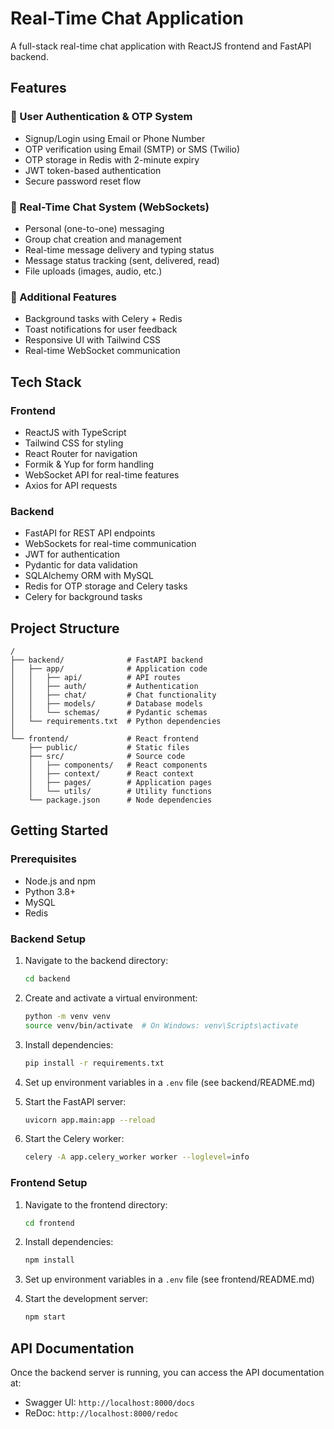 # Real-Time Chat Application

A full-stack real-time chat application with ReactJS frontend and FastAPI backend.

## Features

### 🔐 User Authentication & OTP System
- Signup/Login using Email or Phone Number
- OTP verification using Email (SMTP) or SMS (Twilio)
- OTP storage in Redis with 2-minute expiry
- JWT token-based authentication
- Secure password reset flow

### 💬 Real-Time Chat System (WebSockets)
- Personal (one-to-one) messaging
- Group chat creation and management
- Real-time message delivery and typing status
- Message status tracking (sent, delivered, read)
- File uploads (images, audio, etc.)

### 🧠 Additional Features
- Background tasks with Celery + Redis
- Toast notifications for user feedback
- Responsive UI with Tailwind CSS
- Real-time WebSocket communication

## Tech Stack

### Frontend
- ReactJS with TypeScript
- Tailwind CSS for styling
- React Router for navigation
- Formik & Yup for form handling
- WebSocket API for real-time features
- Axios for API requests

### Backend
- FastAPI for REST API endpoints
- WebSockets for real-time communication
- JWT for authentication
- Pydantic for data validation
- SQLAlchemy ORM with MySQL
- Redis for OTP storage and Celery tasks
- Celery for background tasks

## Project Structure

```
/
├── backend/              # FastAPI backend
│   ├── app/              # Application code
│   │   ├── api/          # API routes
│   │   ├── auth/         # Authentication
│   │   ├── chat/         # Chat functionality
│   │   ├── models/       # Database models
│   │   └── schemas/      # Pydantic schemas
│   └── requirements.txt  # Python dependencies
│
└── frontend/             # React frontend
    ├── public/           # Static files
    ├── src/              # Source code
    │   ├── components/   # React components
    │   ├── context/      # React context
    │   ├── pages/        # Application pages
    │   └── utils/        # Utility functions
    └── package.json      # Node dependencies
```

## Getting Started

### Prerequisites
- Node.js and npm
- Python 3.8+
- MySQL
- Redis

### Backend Setup
1. Navigate to the backend directory:
   ```bash
   cd backend
   ```

2. Create and activate a virtual environment:
   ```bash
   python -m venv venv
   source venv/bin/activate  # On Windows: venv\Scripts\activate
   ```

3. Install dependencies:
   ```bash
   pip install -r requirements.txt
   ```

4. Set up environment variables in a `.env` file (see backend/README.md)

5. Start the FastAPI server:
   ```bash
   uvicorn app.main:app --reload
   ```

6. Start the Celery worker:
   ```bash
   celery -A app.celery_worker worker --loglevel=info
   ```

### Frontend Setup
1. Navigate to the frontend directory:
   ```bash
   cd frontend
   ```

2. Install dependencies:
   ```bash
   npm install
   ```

3. Set up environment variables in a `.env` file (see frontend/README.md)

4. Start the development server:
   ```bash
   npm start
   ```

## API Documentation
Once the backend server is running, you can access the API documentation at:
- Swagger UI: `http://localhost:8000/docs`
- ReDoc: `http://localhost:8000/redoc` 